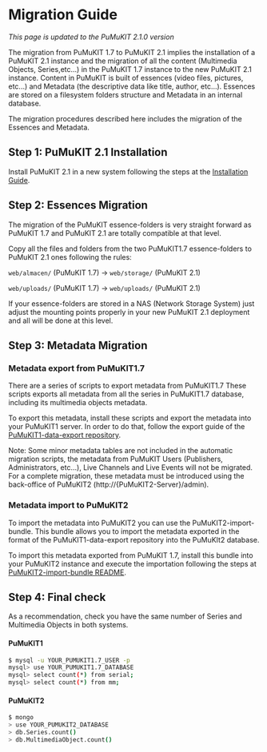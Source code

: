 # Migration Guide

*This page is updated to the PuMuKIT 2.1.0 version* 

The migration from PuMuKIT 1.7 to PuMuKIT 2.1 implies the installation of a PuMuKIT 2.1 instance and the migration of all the content (Multimedia Objects, Series,etc...) in the PuMuKIT 1.7 instance to the new PuMuKIT 2.1 instance. Content in PuMuKIT is built of essences (video files, pictures, etc...) and Metadata (the descriptive data like title, author, etc…). Essences are stored on a filesystem folders structure and Metadata in an internal database.

The migration procedures described here includes the migration of the Essences and Metadata.

## Step 1: PuMuKIT 2.1 Installation

Install PuMuKIT 2.1 in a new system following the steps at the [Installation Guide](InstallationGuide.md).


## Step 2: Essences Migration

The migration of the PuMuKIT essence-folders is very straight forward as PuMuKIT 1.7 and PuMuKIT 2.1 are totally compatible at that level.

Copy all the files and folders from the two PuMuKIT1.7 essence-folders to PuMuKIT 2.1 ones following the rules:

`web/almacen/`  (PuMuKIT 1.7)  ->  `web/storage/`  (PuMuKIT 2.1)

`web/uploads/`  (PuMuKIT 1.7)  ->  `web/uploads/`  (PuMuKIT 2.1)

If your essence-folders are stored in a NAS (Network Storage System) just adjust the mounting points properly in your new PuMuKIT 2.1 deployment and all will be done at this level. 

## Step 3: Metadata Migration

### Metadata export from PuMuKIT1.7

There are a series of scripts to export metadata from PuMuKIT1.7 These scripts
exports all metadata from all the series in PuMuKIT1.7 database, including its
multimedia objects metadata.

To export this metadata, install these scripts and export the metadata into your
PuMuKIT1 server. In order to do that, follow the export guide of the [PuMuKIT1-data-export
repository](https://github.com/campusdomar/PuMuKIT1-data-export/blob/1.0.0/README.md).

Note: Some minor metadata tables are not included in the automatic migration scripts, the metadata from PuMuKIT Users (Publishers, Administrators, etc…), Live Channels and Live Events will not be migrated.
For a complete migration, these metadata must be introduced using the back-office of PuMuKIT2 (http://{PuMuKIT2-Server}/admin).

### Metadata import to PuMuKIT2

To import the metadata into PuMuKIT2 you can use the PuMuKIT2-import-bundle. This bundle allows you to import the metadata exported in the format of the PuMuKIT1-data-export repository into the PuMuKIt2 database.

To import this metadata exported from PuMuKIT 1.7, install this bundle into your PuMuKIT2 instance and
execute the importation following the steps at [PuMuKIT2-import-bundle README](https://github.com/campusdomar/PuMuKIT2-import-bundle/blob/1.0.0/README.md).

## Step 4: Final check

As a recommendation, check you have the same number of Series and Multimedia
Objects in both systems.

#### PuMuKIT1

```bash
$ mysql -u YOUR_PUMUKIT1.7_USER -p
mysql> use YOUR_PUMUKIT1.7_DATABASE
mysql> select count(*) from serial;
mysql> select count(*) from mm;
```

#### PuMuKIT2

```bash
$ mongo
> use YOUR_PUMUKIT2_DATABASE
> db.Series.count()
> db.MultimediaObject.count()
```



